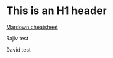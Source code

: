 # This is an H1 header

[Mardown cheatsheet](https://github.com/adam-p/markdown-here/wiki/Markdown-Cheatsheet)

Rajiv test

David test
